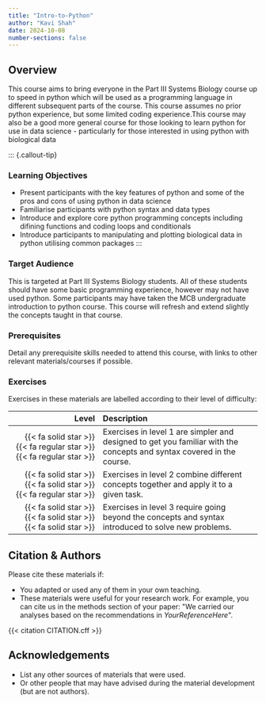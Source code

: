 ```yaml
---
title: "Intro-to-Python"
author: "Kavi Shah"
date: 2024-10-08
number-sections: false
---
```


## Overview 

This course aims to bring everyone in the Part III Systems Biology course up to speed in python which will be used as a programming language in different subsequent parts of the course. This course assumes no prior python experience, but some limited coding experience.This course may also be a good more general course for those looking to learn python for use in data science - particularly for those interested in using python with biological data 

::: {.callout-tip}
### Learning Objectives

- Present participants with the key features of python and some of the pros and cons of using python in data science
- Familiarise participants with python syntax and data types
- Introduce and explore core python programming concepts including difining functions and coding loops and conditionals
- Introduce participants to manipulating and plotting biological data in python utilising common packages
:::


### Target Audience

This is targeted at Part III Systems Biology students. All of these students should have some basic programming experience, however may not have used python.
Some participants may have taken the MCB undergraduate introduction to python course. This course will refresh and extend slightly the concepts taught in that course. 


### Prerequisites

Detail any prerequisite skills needed to attend this course, with links to other relevant materials/courses if possible.


<!-- Training Developer note: comment the following section out if you did not assign levels to your exercises -->
### Exercises

Exercises in these materials are labelled according to their level of difficulty:

| Level | Description |
| ----: | :---------- |
| {{< fa solid star >}} {{< fa regular star >}} {{< fa regular star >}} | Exercises in level 1 are simpler and designed to get you familiar with the concepts and syntax covered in the course. |
| {{< fa solid star >}} {{< fa solid star >}} {{< fa regular star >}} | Exercises in level 2 combine different concepts together and apply it to a given task. |
| {{< fa solid star >}} {{< fa solid star >}} {{< fa solid star >}} | Exercises in level 3 require going beyond the concepts and syntax introduced to solve new problems. |


## Citation & Authors

Please cite these materials if:

- You adapted or used any of them in your own teaching.
- These materials were useful for your research work. For example, you can cite us in the methods section of your paper: "We carried our analyses based on the recommendations in _YourReferenceHere_".

<!-- 
This is generated automatically from the CITATION.cff file. 
If you think you should be added as an author, please get in touch with us.
-->

{{< citation CITATION.cff >}}


## Acknowledgements

<!-- if there are no acknowledgements we can delete this section -->

- List any other sources of materials that were used.
- Or other people that may have advised during the material development (but are not authors).
